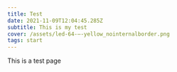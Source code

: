 ```yaml
---
title: Test
date: 2021-11-09T12:04:45.285Z
subtitle: This is my test
cover: /assets/led-64-–-yellow_nointernalborder.png
tags: start
---
```

This is a test page
